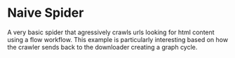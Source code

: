 # Naive Spider
A very basic spider that agressively crawls urls looking for html content using a flow workflow.  This example is particularly interesting based on how the crawler sends back to the downloader creating a graph cycle.